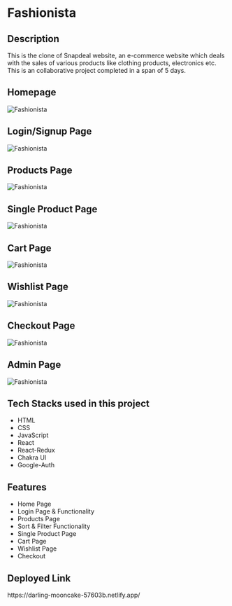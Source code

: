 <h1>Fashionista</h1>

<h2>Description</h2>
<p>This is the clone of Snapdeal website, an e-commerce website which deals with the sales of various products like clothing products, electronics etc. This is an collaborative project completed in a span of 5 days.</p>

<h2>Homepage</h2>
<img src="https://i.ibb.co/gPqqzkK/Screenshot-7701.png" alt="Fashionista" border="0">
<h2>Login/Signup Page</h2>
<img src="https://i.ibb.co/L67D2JQ/Screenshot-7795.png" alt="Fashionista" border="0">
<h2>Products Page</h2>
<img src="https://i.ibb.co/F6jzrxB/Screenshot-7796.png" alt="Fashionista" border="0">
<h2>Single Product Page</h2>
<img src="https://i.ibb.co/gtshYhS/Screenshot-7797.png" alt="Fashionista" border="0">
<h2>Cart Page</h2>
<img src="https://i.ibb.co/TtfwZ4c/Screenshot-7798.png" alt="Fashionista" border="0">
<h2>Wishlist Page</h2>
<img src="https://i.ibb.co/ysXBFZg/Screenshot-7799.png" alt="Fashionista" border="0">
<h2>Checkout Page</h2>
<img src="https://i.ibb.co/wdkzM2Q/Screenshot-7800.png" alt="Fashionista" border="0">
<h2>Admin Page</h2>
<img src="https://i.ibb.co/r29hhqk/Screenshot-7699.pn" alt="Fashionista" border="0">


<h2>Tech Stacks used in this project</h2>
<ul>
<li>HTML</li>
<li>CSS</li>
<li>JavaScript</li>
<li>React</li>
<li>React-Redux</li>
<li>Chakra UI</li>
<li>Google-Auth</li>
</ul>

<h2>Features</h2>
<ul>
<li>Home Page</li>
<li>Login Page & Functionality</li>
<li>Products Page</li>
<li>Sort & Filter Functionality</li>
<li>Single Product Page</li>
<li>Cart Page</li>
<li>Wishlist Page</li>
<li>Checkout</li>
</ul>

<h2>Deployed Link</h2>
<p>https://darling-mooncake-57603b.netlify.app/<p>
